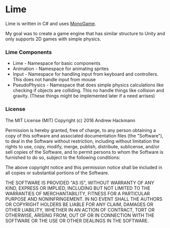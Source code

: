 # Lime

Lime is written in C# and uses [MonoGame](http://www.monogame.net/).

My goal was to create a game engine that has similar structure to Unity and only supports 2D games with simple physics.

### <b>Lime Components</b>

* Lime - Namespace for basic components
* Animation - Namespace for animating sprites
* Input - Namespace for handling input from keyboard and controllers. This does not handle input from mouse
* PseudoPhysics - Namespace that does simple physics calculations like checking if objects are colliding. This no handle things like collision and gravity. (These things might be implemented later if a need arrises)


### <b>License</b>

The MIT License (MIT)
Copyright (c) 2016 Andrew Hackmann

Permission is hereby granted, free of charge, to any person obtaining a copy of this software and associated documentation files (the "Software"), to deal in the Software without restriction, including without limitation the rights to use, copy, modify, merge, publish, distribute, sublicense, and/or sell copies of the Software, and to permit persons to whom the Software is furnished to do so, subject to the following conditions:

The above copyright notice and this permission notice shall be included in all copies or substantial portions of the Software.

THE SOFTWARE IS PROVIDED "AS IS", WITHOUT WARRANTY OF ANY KIND, EXPRESS OR IMPLIED, INCLUDING BUT NOT LIMITED TO THE WARRANTIES OF MERCHANTABILITY, FITNESS FOR A PARTICULAR PURPOSE AND NONINFRINGEMENT. IN NO EVENT SHALL THE AUTHORS OR COPYRIGHT HOLDERS BE LIABLE FOR ANY CLAIM, DAMAGES OR OTHER LIABILITY, WHETHER IN AN ACTION OF CONTRACT, TORT OR OTHERWISE, ARISING FROM, OUT OF OR IN CONNECTION WITH THE SOFTWARE OR THE USE OR OTHER DEALINGS IN THE SOFTWARE.